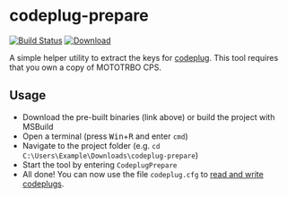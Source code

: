 codeplug-prepare
================

[![Build Status](https://ci.appveyor.com/api/projects/status/ct47mmu2bdn9noho/branch/master?svg=true)](https://ci.appveyor.com/project/george-hopkins/codeplug-prepare/branch/master)
[![Download](https://img.shields.io/badge/download-master-blue.svg)](https://ci.appveyor.com/api/projects/george-hopkins/codeplug-prepare/artifacts/codeplug-prepare.zip?branch=master)

A simple helper utility to extract the keys for [codeplug][0]. This tool requires that you own a copy of MOTOTRBO CPS.


Usage
-----

 * Download the pre-built binaries (link above) or build the project with MSBuild
 * Open a terminal (press <kbd>Win</kbd>+<kbd>R</kbd> and enter `cmd`)
 * Navigate to the project folder (e.g. `cd C:\Users\Example\Downloads\codeplug-prepare`)
 * Start the tool by entering `CodeplugPrepare`
 * All done! You can now use the file `codeplug.cfg` to [read and write codeplugs][0].


[0]: https://github.com/george-hopkins/codeplug
